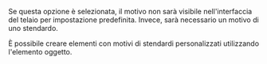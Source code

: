 Se questa opzione è selezionata, il motivo non sarà visibile nell'interfaccia del telaio per impostazione predefinita. Invece, sarà necessario un motivo di uno stendardo.

È possibile creare elementi con motivi di stendardi personalizzati utilizzando l'elemento oggetto.